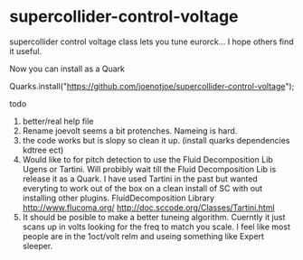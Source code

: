 # supercollider-control-voltage
supercollider control voltage class lets you tune eurorck...   I hope others find it useful.

Now you can install as a Quark

Quarks.install("https://github.com/joenotjoe/supercollider-control-voltage");

todo 
1. better/real help file
2. Rename joevolt seems a bit protenches. Nameing is hard.
3. the code works but is slopy so clean it up. (install quarks dependencies kdtree ect)
4. Would like to for pitch detection  to use the Fluid Decomposition Lib Ugens or Tartini. Will probibly wait till the Fluid Decomposition Lib is release it as a Quark. I have used Tartini in the past but wanted everyting to work out of the box on a clean install of SC with out installing other plugins.
FluidDecomposition Library  http://www.flucoma.org/ 
http://doc.sccode.org/Classes/Tartini.html
5. It should be posible to make a better tuneing algorithm. Cuerntly it just scans up in volts looking for the freq to match you scale. I feel like most people are in the 1oct/volt relm and useing something like Expert sleeper.  
